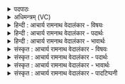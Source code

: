 <details><summary>पदपाठः</summary>

इ꣡न्द्र꣢꣯म्। ई꣡शा꣢꣯नम्। ओ꣡ज꣢꣯सा। अ꣣भि꣡। स्तो꣡मैः꣢꣯। अ꣣नूषत। स꣣ह꣡स्र꣢म्। य꣡स्य꣢꣯। रा꣣त꣡यः꣢। उ꣣त꣢। वा꣣। स꣡न्ति꣢꣯। भू꣡य꣢꣯सीः। १२५२।
</details>

<details><summary>अधिमन्त्रम् (VC)</summary>

- इन्द्रः
- जेता माधुच्छन्दसः
- अनुष्टुप्
- गान्धारः
</details>

<details><summary>हिन्दी : आचार्य रामनाथ वेदालंकार - विषयः</summary>

आगे फिर परमात्मा और जीवात्मा का विषय है।
</details>

<details><summary>हिन्दी : आचार्य रामनाथ वेदालंकार - पदार्थः</summary>

पदार्थान्वयभाषाः -  (ओजसा) बल वा प्रताप से (ईशानम्) जगत् के वा शरीर के शासक (इन्द्रम्) परमेश्वर वा जीवात्मा की सब लोग (स्तोमैः) उनके गुणवर्णन करनेवाले स्तोत्रों से (अभि अनूषत) स्तुति करते हैं, (यस्य) जिस परमेश्वर वा जीवात्मा के (सहस्रम्) हजार (उत वा) अथवा (भूयसीः) उससे भी अधिक (रातयः) दान (सन्ति) हैं ॥३॥
</details>

<details><summary>हिन्दी : आचार्य रामनाथ वेदालंकार - भावार्थः</summary>

भावार्थभाषाः -  सबको योग्य है कि परमेश्वर की उपासना करके और जीवात्मा को उद्बोधन देकर उनके दानों को प्राप्त करें ॥३॥ इस खण्ड में परमात्मा, जीवात्मा और राजा का वर्णन होने से इस खण्ड की पूर्व खण्ड के साथ सङ्गति है ॥ नवम अध्याय में अष्टम खण्ड समाप्त ॥ नवम अध्याय समाप्त ॥ पञ्चम प्रपाठक में प्रथम अर्ध समाप्त ॥
</details>

<details><summary>संस्कृत : आचार्य रामनाथ वेदालंकार - विषयः</summary>

अथ पुनरपि परमात्मजीवात्मनोर्विषयमाह।
</details>

<details><summary>संस्कृत : आचार्य रामनाथ वेदालंकार - पदार्थः</summary>

पदार्थान्वयभाषाः -  (ओजसा) बलेन प्रतापेन वा (ईशानम्) जगतो देहस्य वा शासकम् (इन्द्रम्) परमेश्वरं जीवात्मानं वा,सर्वे जनाः (स्तोमैः) तद्गुणकीर्तनपरैः स्तोत्रैः (अभि अनूषत) अभिष्टुवन्ति, (यस्य) परमेश्वरस्य जीवात्मनो वा (सहस्रम्) सहस्रसंख्याकाः (उत वा) अथवा (भूयसीः) ततोऽप्यधिकाः (रातयः) दत्तयः (सन्ति) भवन्ति ॥३॥२
</details>

<details><summary>संस्कृत : आचार्य रामनाथ वेदालंकार - भावार्थः</summary>

भावार्थभाषाः -  परमेश्वरमुपास्य जीवात्मानं च प्रोद्बोध्य तयोर्दानानि सर्वे प्राप्तुमर्हन्ति ॥३॥ अस्मिन् खण्डे परमात्मनो जीवात्मनो नृपतेश्च वर्णनादेतत्खण्डस्य पूर्वखण्डेन संगतिरस्ति ॥
</details>

<details><summary>संस्कृत : आचार्य रामनाथ वेदालंकार - पादटिप्पनी</summary>

टिप्पणी:   १. ऋ० १।११।८, ‘स्तोमा॑ अनूषत’ इति पाठः। २. ऋग्भाष्ये दयानन्दर्षिणा मन्त्रोऽयमीश्वरविषये व्याख्यातः।
</details>